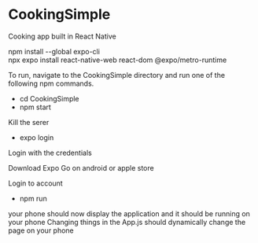 # CookingSimple
Cooking app built in React Native


npm install --global expo-cli  
npx expo install react-native-web react-dom @expo/metro-runtime

To run, navigate to the CookingSimple directory and run one of the following npm commands.

- cd CookingSimple
- npm start

Kill the serer

- expo login

Login with the credentials

Download Expo Go on android or apple store

Login to account

- npm run

your phone should now display the application and it should be running on your phone
Changing things in the App.js should dynamically change the page on your phone

